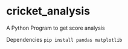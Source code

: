 # cricket_analysis
A Python Program to get score analysis

Dependencies
`pip install pandas matplotlib
`
